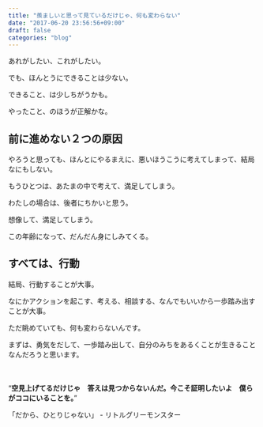 ```yaml
---
title: "羨ましいと思って見ているだけじゃ、何も変わらない"
date: "2017-06-20 23:56:56+09:00"
draft: false
categories: "blog"
---
```

あれがしたい、これがしたい。

でも、ほんとうにできることは少ない。

できること、は少しちがうかも。

やったこと、のほうが正解かな。

## 前に進めない２つの原因

やろうと思っても、ほんとにやるまえに、悪いほうこうに考えてしまって、結局なにもしない。

もうひとつは、あたまの中で考えて、満足してしまう。

わたしの場合は、後者にちかいと思う。

想像して、満足してしまう。

この年齢になって、だんだん身にしみてくる。

## すべては、行動

結局、行動することが大事。

なにかアクションを起こす、考える、相談する、なんでもいいから一歩踏み出すことが大事。

ただ眺めていても、何も変わらないんです。

まずは、勇気をだして、一歩踏み出して、自分のみちをあるくことが生きることなんだろうと思います。

　　

“**空見上げてるだけじゃ　答えは見つからないんだ。今こそ証明したいよ　僕らがココにいることを。**”

「だから、ひとりじゃない」 - リトルグリーモンスター